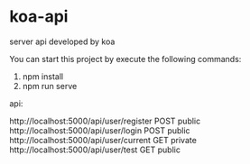 # koa-api
server api developed by koa


You can start this project by execute the following commands:
1. npm install
2. npm run serve

api:

http://localhost:5000/api/user/register  POST public
http://localhost:5000/api/user/login     POST public
http://localhost:5000/api/user/current   GET  private
http://localhost:5000/api/user/test      GET  public
